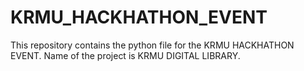 # KRMU_HACKHATHON_EVENT
This repository contains the python file for the KRMU HACKHATHON EVENT. Name of the project is KRMU DIGITAL LIBRARY.
